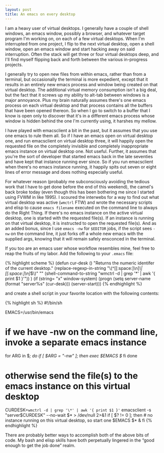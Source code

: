 ```yaml
---
layout: post
title: An emacs on every desktop
---
```


I am a heavy user of virtual desktops. I generally have a couple of shell
windows, an emacs window, possibly a browser, and whatever target program I'm
working on, on each of a few virtual desktops. When I'm interrupted from one
project, I flip to the next virtual desktop, open a shell window, open an emacs
window and start hacking away on said interruption. Often the stack will get
three or four virtual desktops deep, and I'll find myself flipping back and
forth between the various in-progress projects.

I generally try to open new files from within emacs, rather than from a
terminal, but occasionally the terminal is more expedient, except that it
results in an entirely new emacs process and window being created on that
virtual desktop. The additional virtual memory consumption isn't a big deal,
but the fact that it screws up my ability to alt-tab between windows is a major
annoyance. Plus my brain naturally assumes there's one emacs process on each
virtual desktop and that process contains all the buffers that have been opened
thereon. So when I go to switch to a buffer that I know is open only to
discover that it's in a different emacs process whose window is hidden behind
the one I'm currently using, it harshes my mellow.

I have played with emacsclient a bit in the past, but it assumes that you use
one emacs to rule them all. So if I have an emacs open on virtual desktop one,
and run emacsclient on virtual desktop three, it will happily open the
requested file on the completely invisible and completely inappropriate emacs
instance on virtual desktop one. Not useful. Further, it assumes that you're
the sort of developer that started emacs back in the late seventies and have
kept that instance running ever since. So if you run emacsclient when there's
no emacs instance running, it happily spits out seven or eight lines of error
message and does nothing especially useful.

For whatever reason (probably me subconsciously avoiding the tedious work that
I have to get done before the end of this weekend), the camel's back broke
today (even though this has been bothering me since I started using FVWM in
like 1995). I scoured the interwebs for a way to find out what virtual desktop
was active (`wmctrl` FTW) and wrote the necessary scripts and elisp to cause
`emacs filename` executed on the command line to always do the Right Thing. If
there's no emacs instance on the active virtual desktop, one is started with
the requested file(s). If an instance is running on that virtual desktop, it is
instructed to open the requested file(s). And as an added bonus, since I use
`emacs -nw` for `$EDITOR` jobs, if the script sees `-nw` on the command line,
it just forks off a whole new emacs with the supplied args, knowing that it
will remain safely ensconced in the terminal.

If you too are an emacs user whose workflow resembles mine, feel free to reap
the fruits of my labor. Add the following to your `.emacs` file:

{% highlight scheme %}
(defun cur-desk ()
  "Returns the numeric identifer of the current desktop."
  (replace-regexp-in-string "\\(^[[:space:]\n]*\\|[[:space:]\n]*$\\)" ""
    (shell-command-to-string "wmctrl -d | grep '\*' | awk '{ print $1 }'"))
  )
(if (string= "x" window-system)
    (progn (setq server-name (format "server%s" (cur-desk)))
           (server-start)))
{% endhighlight %}

and create a shell script in your favorite location with the following contents:

{% highlight sh %}
#!/bin/sh

EMACS=/usr/bin/emacs

# if we have -nw on the command line, invoke a separate emacs instance
for ARG in $*; do
    if [ $ARG = "-nw" ]; then
        exec $EMACS $*
    fi
done

# otherwise send the file(s) to the emacs instance on this virtual desktop
CURDESK=`wmctrl -d | grep '\*' | awk '{ print $1 }'`
emacsclient -s "server$CURDESK" --no-wait $* > /dev/null 2>&1
if [ $? != 0 ]; then
    # no instance running on this virtual desktop, so start one
    $EMACS $* &
fi
{% endhighlight %}

There are probably better ways to accomplish both of the above bits of code. My
bash and elisp skills have both perpetually lingered in the “good enough to get
the job done” realm.
